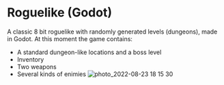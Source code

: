 # Roguelike (Godot)

A classic 8 bit roguelike with randomly generated levels (dungeons), made in Godot. 
At this moment the game contains: 
- A standard dungeon-like locations and a boss level
- Inventory
- Two weapons  
- Several kinds of enimies 
![photo_2022-08-23 18 15 30](https://user-images.githubusercontent.com/55465730/186209355-1cff1f6e-5102-43ef-bee2-7ccfa41fee9a.jpeg)
